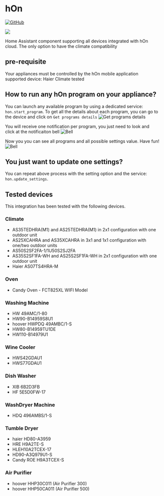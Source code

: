 # hOn
[![GitHub](https://img.shields.io/github/license/gvigroux/hon?color=green)](https://github.com/gvigroux/hon/blob/main/LICENSE)

<a href="https://www.buymeacoffee.com/gvigroux"><img src="https://img.buymeacoffee.com/button-api/?text=Buy me a coffee&emoji=&slug=gvigroux&button_colour=5F7FFF&font_colour=ffffff&font_family=Cookie&outline_colour=000000&coffee_colour=FFDD00" /></a>

Home Assistant component supporting all devices integrated with hOn cloud. The only option to have the climate compatibility

## pre-requisite
Your appliances must be controlled by the hOn mobile application
supported device: Haier Climate tested

## How to run any hOn program on your appliance?

You can launch any available program by using a dedicated service: `hon.start_program`.
To get all the details about each program, you can go to the device and click on `Get programs details`
![Get programs details](/images/device.jpg)

You will receive one notification per program, you just need to look and click at the notificaiton bell ![Bell](/images/bell.jpg)

Now you you can see all programs and all possible settings value. Have fun!
![Bell](/images/notification.jpg)

## You just want to update one settings?

You can repeat above process with the setting option and the service: `hon.update_settings`.

## Tested devices
This integration has been tested with the following devices.


### Climate
- AS35TEDHRA(M1) and AS25TEDHRA(M1) in 2x1 configuration with one outdoor unit
- AS25XCAHRA and AS35XCAHRA in 3x1 and 1x1 configuration with one/two outdoor units
- AS50S2SF2FA-1/1U50S2SJ2FA
- AS35S2SF1FA-WH and AS25S2SF1FA-WH in 2x1 configuration with one outdoor unit
- Haier AS07TS4HRA-M

### Oven
- Candy Oven - FCT825XL WIFI Model

### Washing Machine
- HW 49AMC/1-80
- HW90-B14959S8U1
- hoover HWPDQ 49AMBC/1-S
- HW80-B14959TU1DE
- HW110-B14979U1

### Wine Cooler
- HWS42GDAU1
- HWS77GDAU1

### Dish Washer
- XIB 6B2D3FB
- HF 5E5D0FW-17

### WashDryer Machine
- HDQ 496AMBS/1-S

### Tumble Dryer
- haier HD80-A3959
- HRE H9A2TE-S
- HLEH10A2TCEX-17
- HD90-A3Q979U1-S
- Candy ROE H9A3TCEX-S

### Air Purifier
- hoover HHP30C011 (Air Purifier 300)
- hoover HHP50CA011 (Air Purifier 500)
